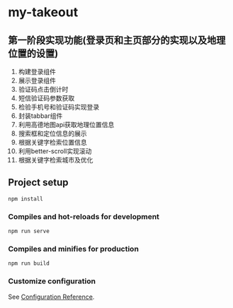 # my-takeout

## 第一阶段实现功能(登录页和主页部分的实现以及地理位置的设置)
1. 构建登录组件
2. 展示登录组件
3. 验证码点击倒计时
4. 短信验证码参数获取
5. 检验手机号和验证码实现登录
6. 封装tabbar组件
7. 利用高德地图api获取地理位置信息
8. 搜索框和定位信息的展示
9. 根据关键字检索位置信息
10. 利用better-scroll实现滚动
11. 根据关键字检索城市及优化
## Project setup
```
npm install
```

### Compiles and hot-reloads for development
```
npm run serve
```

### Compiles and minifies for production
```
npm run build
```

### Customize configuration
See [Configuration Reference](https://cli.vuejs.org/config/).
